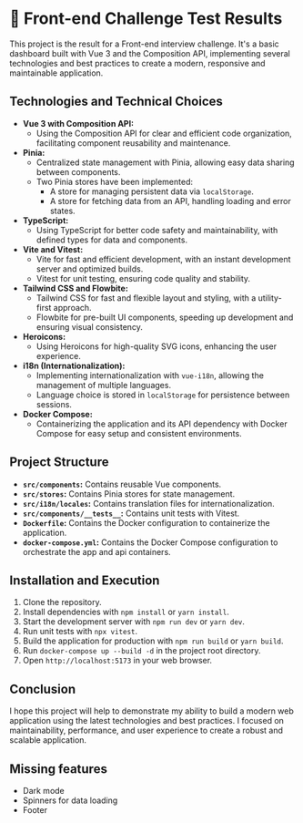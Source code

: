 # 🚀 Front-end Challenge Test Results

This project is the result for a Front-end interview challenge. It's a basic dashboard built with Vue 3 and the Composition API, implementing several technologies and best practices to create a modern, responsive and maintainable application.

## Technologies and Technical Choices

- **Vue 3 with Composition API:**
  - Using the Composition API for clear and efficient code organization, facilitating component reusability and maintenance.
- **Pinia:**
  - Centralized state management with Pinia, allowing easy data sharing between components.
  - Two Pinia stores have been implemented:
    - A store for managing persistent data via `localStorage`.
    - A store for fetching data from an API, handling loading and error states.
- **TypeScript:**
  - Using TypeScript for better code safety and maintainability, with defined types for data and components.
- **Vite and Vitest:**
  - Vite for fast and efficient development, with an instant development server and optimized builds.
  - Vitest for unit testing, ensuring code quality and stability.
- **Tailwind CSS and Flowbite:**
  - Tailwind CSS for fast and flexible layout and styling, with a utility-first approach.
  - Flowbite for pre-built UI components, speeding up development and ensuring visual consistency.
- **Heroicons:**
  - Using Heroicons for high-quality SVG icons, enhancing the user experience.
- **i18n (Internationalization):**
  - Implementing internationalization with `vue-i18n`, allowing the management of multiple languages.
  - Language choice is stored in `localStorage` for persistence between sessions.
- **Docker Compose:**
  - Containerizing the application and its API dependency with Docker Compose for easy setup and consistent environments.

## Project Structure

- **`src/components`:** Contains reusable Vue components.
- **`src/stores`:** Contains Pinia stores for state management.
- **`src/i18n/locales`:** Contains translation files for internationalization.
- **`src/components/__tests__`:** Contains unit tests with Vitest.
- **`Dockerfile`:** Contains the Docker configuration to containerize the application.
- **`docker-compose.yml`:** Contains the Docker Compose configuration to orchestrate the app and api containers.

## Installation and Execution

1.  Clone the repository.
2.  Install dependencies with `npm install` or `yarn install`.
3.  Start the development server with `npm run dev` or `yarn dev`.
4.  Run unit tests with `npx vitest`.
5.  Build the application for production with `npm run build` or `yarn build`.
6.  Run `docker-compose up --build -d` in the project root directory.
7.  Open `http://localhost:5173` in your web browser.

## Conclusion

I hope this project will help to demonstrate my ability to build a modern web application using the latest technologies and best practices. I focused on maintainability, performance, and user experience to create a robust and scalable application.

## Missing features

- Dark mode
- Spinners for data loading
- Footer
